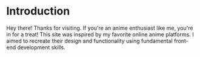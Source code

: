 # Introduction 
Hey there! Thanks for visiting. If you're an anime enthusiast like me, you're in for a treat! This site was inspired by my favorite online anime platforms. I aimed to recreate their design and functionality using fundamental front-end development skills.

